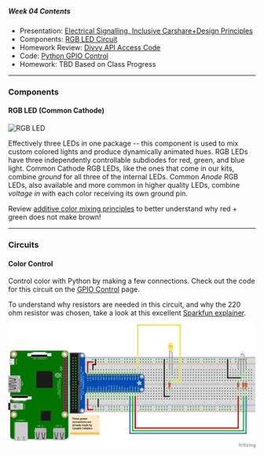 ##### Week 04 Contents
- Presentation: [Electrical Signalling, Inclusive Carshare+Design Principles](readme.md)
- Components: [RGB LED Circuit](circuits.md)
- Homework Review: [Divvy API Access Code](homework-answers.md)
- Code: [Python GPIO Control](python-gpio.md)
- Homework: TBD Based on Class Progress

-----

### Components

#### RGB LED (Common Cathode)

![RGB LED](https://cdn.sparkfun.com//assets/parts/9/7/00105-03-L.jpg)

Effectively three LEDs in one package -- this component is used to mix custom colored lights and produce dynamically animated hues. RGB LEDs have three independently controllable subdiodes for red, green, and blue light. Common Cathode RGB LEDs, like the ones that come in our kits, combine *ground* for all three of the internal LEDs. Common *Anode* RGB LEDs, also available and more common in higher quality LEDs, combine *voltage in* with each color receiving its own ground pin.

Review [additive color mixing principles](https://en.wikipedia.org/wiki/Additive_color) to better understand why red + green does not make brown! 

----- 

### Circuits

#### Color Control

Control color with Python by making a few connections. Check out the code for this circuit on the [GPIO Control](python-gpio.md) page.

To understand why resistors are needed in this circuit, and why the 220 ohm resistor was chosen, take a look at this excellent [Sparkfun explainer](https://learn.sparkfun.com/tutorials/voltage-current-resistance-and-ohms-law/electricity-basics).

![led controller](color-controller-bb.png)
